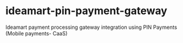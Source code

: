# ideamart-pin-payment-gateway
Ideamart payment processing gateway integration using PIN Payments (Mobile payments- CaaS)

